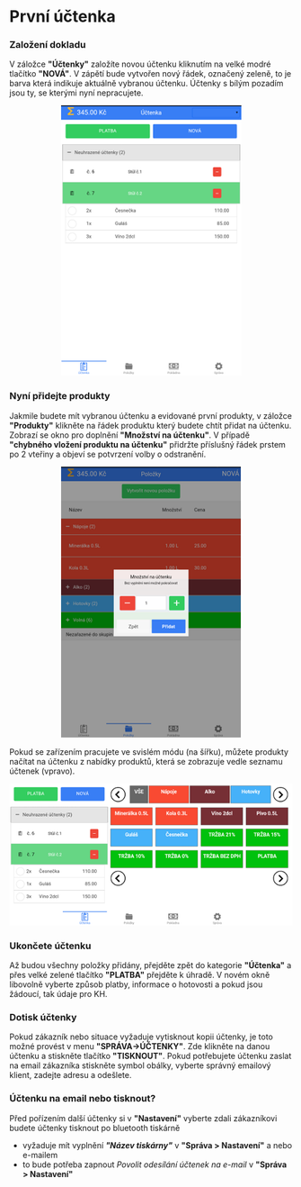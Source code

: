 # První účtenka

### Založení dokladu
V záložce **"Účtenky"** založíte novou účtenku kliknutím na velké modré tlačítko **"NOVÁ"**. V zápětí bude vytvořen nový řádek, označený zeleně, to je barva která indikuje aktuálně vybranou účtenku. Účtenky s bílým pozadím jsou ty, se kterými nyní nepracujete.

<div align="center">
    <p>
        <img height="480" width="321" src="img/receipt.png"> 
    </p>
</div>

### Nyní přidejte produkty

Jakmile budete mít vybranou účtenku a evidované první produkty, v záložce **"Produkty"** klikněte na řádek produktu který budete chtít přidat na účtenku. Zobrazí se okno pro doplnění **"Množství na účtenku"**. V případě **"chybného vložení produktu na účtenku"** přidržte příslušný řádek prstem po 2 vteřiny a objeví se potvrzení volby o odstranění.

<div align="center">
    <p>
        <img height="481" width="320" src="img/prodqnt.png"> 
    </p>
</div>

Pokud se zařízením pracujete ve svislém módu (na šířku), můžete produkty načítat na účtenku z nabídky produktů, která se zobrazuje vedle seznamu účtenek (vpravo).

![](img/firstReceipt_widthMode.png)

### Ukončete účtenku

Až budou všechny položky přidány, přejděte zpět do kategorie **"Účtenka"** a přes velké zelené tlačítko **"PLATBA"** přejděte k úhradě. V novém okně libovolně vyberte způsob platby, informace o hotovosti a pokud jsou žádoucí, tak údaje pro KH.

### Dotisk účtenky
Pokud zákazník nebo situace vyžaduje vytisknout kopii účtenky, je toto možné provést v menu **"SPRÁVA->ÚČTENKY"**. Zde klikněte na danou účtenku a stiskněte tlačítko **"TISKNOUT"**. Pokud potřebujete účtenku zaslat na email zákazníka stiskněte symbol obálky, vyberte správný emailový klient, zadejte adresu a odešlete.



### Účtenku na email nebo tisknout?

Před pořízením další účtenky si v **"Nastavení"** vyberte zdali zákazníkovi budete účtenky tisknout po bluetooth tiskárně

-  vyžaduje mít vyplnění ***"Název tiskárny"*** v **"Správa > Nastavení"**
a nebo e-mailem
- to bude potřeba zapnout *Povolit odesílání účtenek na e-mail* v **"Správa > Nastavení"**


